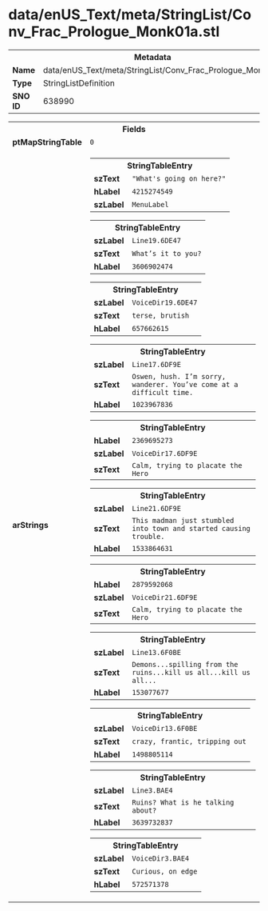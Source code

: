 <h1>data/enUS_Text/meta/StringList/Conv_Frac_Prologue_Monk01a.stl</h1><table><tr><th colspan="100%">Metadata</th></tr><tr><td><b>Name</b></td><td>data/enUS_Text/meta/StringList/Conv_Frac_Prologue_Monk01a.stl</td></tr><tr><td><b>Type</b></td><td>StringListDefinition</td></tr><tr><td><b>SNO ID</b></td><td>638990</td></tr></table>

<table><tr><th colspan="100%">Fields</th></tr><tr><td><b>ptMapStringTable</b></td><td><code>0</code></td></tr><tr><td><b>arStrings</b></td><td><table><tr><th colspan="100%">StringTableEntry</th></tr><tr><td><b>szText</b></td><td><code>"What's going on here?"</code></td></tr><tr><td><b>hLabel</b></td><td><code>4215274549</code></td></tr><tr><td><b>szLabel</b></td><td><code>MenuLabel</code></td></tr></table>


<table><tr><th colspan="100%">StringTableEntry</th></tr><tr><td><b>szLabel</b></td><td><code>Line19.6DE47</code></td></tr><tr><td><b>szText</b></td><td><code>What’s it to you?</code></td></tr><tr><td><b>hLabel</b></td><td><code>3606902474</code></td></tr></table>


<table><tr><th colspan="100%">StringTableEntry</th></tr><tr><td><b>szLabel</b></td><td><code>VoiceDir19.6DE47</code></td></tr><tr><td><b>szText</b></td><td><code>terse, brutish</code></td></tr><tr><td><b>hLabel</b></td><td><code>657662615</code></td></tr></table>


<table><tr><th colspan="100%">StringTableEntry</th></tr><tr><td><b>szLabel</b></td><td><code>Line17.6DF9E</code></td></tr><tr><td><b>szText</b></td><td><code>Oswen, hush. I’m sorry, wanderer. You’ve come at a difficult time.</code></td></tr><tr><td><b>hLabel</b></td><td><code>1023967836</code></td></tr></table>


<table><tr><th colspan="100%">StringTableEntry</th></tr><tr><td><b>hLabel</b></td><td><code>2369695273</code></td></tr><tr><td><b>szLabel</b></td><td><code>VoiceDir17.6DF9E</code></td></tr><tr><td><b>szText</b></td><td><code>Calm, trying to placate the Hero</code></td></tr></table>


<table><tr><th colspan="100%">StringTableEntry</th></tr><tr><td><b>szLabel</b></td><td><code>Line21.6DF9E</code></td></tr><tr><td><b>szText</b></td><td><code>This madman just stumbled into town and started causing trouble.</code></td></tr><tr><td><b>hLabel</b></td><td><code>1533864631</code></td></tr></table>


<table><tr><th colspan="100%">StringTableEntry</th></tr><tr><td><b>hLabel</b></td><td><code>2879592068</code></td></tr><tr><td><b>szLabel</b></td><td><code>VoiceDir21.6DF9E</code></td></tr><tr><td><b>szText</b></td><td><code>Calm, trying to placate the Hero</code></td></tr></table>


<table><tr><th colspan="100%">StringTableEntry</th></tr><tr><td><b>szLabel</b></td><td><code>Line13.6F0BE</code></td></tr><tr><td><b>szText</b></td><td><code>Demons...spilling from the ruins...kill us all...kill us all...</code></td></tr><tr><td><b>hLabel</b></td><td><code>153077677</code></td></tr></table>


<table><tr><th colspan="100%">StringTableEntry</th></tr><tr><td><b>szLabel</b></td><td><code>VoiceDir13.6F0BE</code></td></tr><tr><td><b>szText</b></td><td><code>crazy, frantic, tripping out</code></td></tr><tr><td><b>hLabel</b></td><td><code>1498805114</code></td></tr></table>


<table><tr><th colspan="100%">StringTableEntry</th></tr><tr><td><b>szLabel</b></td><td><code>Line3.BAE4</code></td></tr><tr><td><b>szText</b></td><td><code>Ruins? What is he talking about?</code></td></tr><tr><td><b>hLabel</b></td><td><code>3639732837</code></td></tr></table>


<table><tr><th colspan="100%">StringTableEntry</th></tr><tr><td><b>szLabel</b></td><td><code>VoiceDir3.BAE4</code></td></tr><tr><td><b>szText</b></td><td><code>Curious, on edge</code></td></tr><tr><td><b>hLabel</b></td><td><code>572571378</code></td></tr></table>


</td></tr></table>

